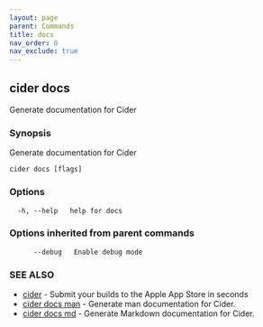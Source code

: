 ```yaml
---
layout: page
parent: Commands
title: docs
nav_order: 0
nav_exclude: true
---
```


## cider docs

Generate documentation for Cider

### Synopsis

Generate documentation for Cider

```
cider docs [flags]
```

### Options

```
  -h, --help   help for docs
```

### Options inherited from parent commands

```
      --debug   Enable debug mode
```

### SEE ALSO

* [cider](/commands/cider/)	 - Submit your builds to the Apple App Store in seconds
* [cider docs man](/commands/cider_docs_man/)	 - Generate man documentation for Cider.
* [cider docs md](/commands/cider_docs_md/)	 - Generate Markdown documentation for Cider.

